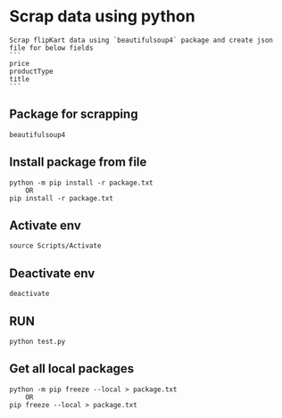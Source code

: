 # Scrap data using python
	Scrap flipKart data using `beautifulsoup4` package and create json file for below fields
	```
	price
	productType
	title
	```

## Package for scrapping
	beautifulsoup4


## Install package from file
	python -m pip install -r package.txt
		OR
	pip install -r package.txt

## Activate env
	source Scripts/Activate

## Deactivate env
	deactivate

## RUN
	python test.py

##  Get all local packages
	python -m pip freeze --local > package.txt	
		OR
	pip freeze --local > package.txt	


